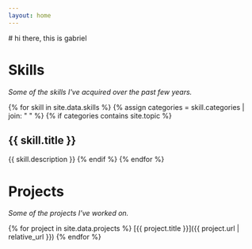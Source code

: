 ```yaml
---
layout: home
---
```


<div id="greeting" markdown="1">
# hi there, this is gabriel
</div>

<div class="home-section" id="skills" markdown="1">

# Skills

_Some of the skills I've acquired over the past few years._


{% for skill in site.data.skills %}
{% assign categories = skill.categories | join: " " %}
{% if categories contains site.topic %}
## {{ skill.title }}
{{ skill.description }}
{% endif %}
{% endfor %}

</div>


<div class="home-section" id="projects" markdown="1">

# Projects

_Some of the projects I've worked on._

{% for project in site.data.projects %}
[{{ project.title }}]({{ project.url | relative_url }})
{% endfor %}

</div>

